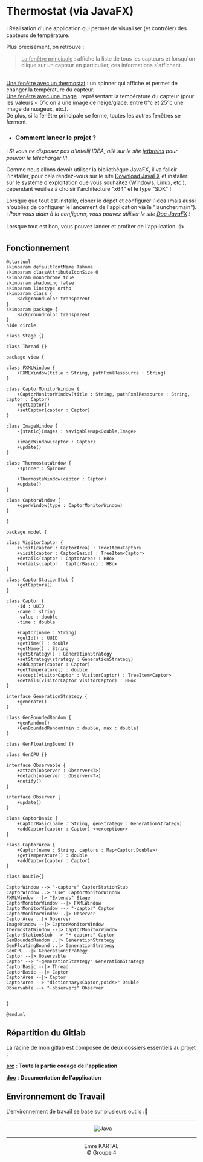 # Thermostat (via JavaFX)

:information_source: Réalisation d'une application qui permet de visualiser (et contrôler) des capteurs de température.

Plus précisément, on retrouve :
>  <u>La fenêtre principale</u> : affiche la liste de tous les capteurs et lorsqu'on clique sur un capteur en particulier, ces informations s'affichent.
<br>
<u>Une fenêtre avec un thermostat</u> : un spinner qui affiche et permet de changer la température du capteur.
<br>
<u>Une fenêtre avec une image</u> : représentant la température du capteur (pour les valeurs < 0°c on a une image de neige/glace, entre 0°c et 25°c une image de nuageux, etc.).
<br>
De plus, si la fenêtre principale se ferme, toutes les autres fenêtres se ferment.

- ### Comment lancer le projet ? 

:information_source: *Si vous ne disposez pas d'Intellij IDEA, allé sur le site [jetbrains](https://www.jetbrains.com/idea/download/#section=windows) pour pouvoir le télécharger !!!*

Comme nous allons devoir utiliser la bibliothèque JavaFX, il va falloir l'installer, pour cela rendez-vous sur le site [Download JavaFX](https://gluonhq.com/products/javafx/) et installer sur le système d'exploitation que vous souhaitez (Windows, Linux, etc.), cependant veuillez à choisir l'architecture "x64" et le type "SDK" !

Lorsque que tout est installé, cloner le dépôt et configurer l'idea (mais aussi n'oubliez de configurer le lancement de l'application via le "launcher.main").
<br>
:information_source: *Pour vous aider à la configurer, vous pouvez utiliser le site [Doc JavaFX](https://openjfx.io/openjfx-docs/) !*

Lorsque tout est bon, vous pouvez lancer et profiter de l'application. :thumbsup:

## Fonctionnement

```plantuml
@startuml
skinparam defaultFontName Tahoma
skinparam classAttributeIconSize 0
skinparam monochrome true
skinparam shadowing false
skinparam linetype ortho
skinparam class {
    BackgroundColor transparent
}
skinparam package {
    BackgroundColor transparent
}
hide circle

class Stage {}

class Thread {}

package view {

class FXMLWindow {
    +FXMLWindow(title : String, pathFxmlRessource : String)
}

class CaptorMonitorWindow {
    +CaptorMonitorWindow(title : String, pathFxmlRessource : String, captor : Captor)
    +getCaptor()
    +setCaptor(captor : Captor)
}

class ImageWindow {
    -{static}Images : NavigableMap<Double,Image>

    +imageWindow(captor : Captor)
    +update()
}

class ThermostatWindow {
    -spinner : Spinner

    +ThermostaWindow(captor : Captor)
    +update()
}

class CaptorWindow {
    +openWindow(type : CaptorMonitorWindow)
}

}

package model {

class VisitorCaptor {
    +visit(captor : CaptorArea) : TreeItem<Captor>
    +visit(captor : CaptorBasic) : TreeItem<Captor>
    +details(captor : CaptorArea) : HBox
    +details(captor : CaptorBasic) : HBox
}

class CaptorStationStub {
    +getCaptors()
}

class Captor {
    -id : UUID
    -name : string
    -value : double
    -time : double

    +Captor(name : String)
    +getId() : UUID
    +getTime() : double
    +getName() : String
    +getStrategy() : GenerationStrategy
    +setStrategy(strategy : GenerationStrategy)
    +addCaptor(captor : Captor) 
    +getTemperature() : double
    +accept(visitorCaptor : VisitorCaptor) : TreeItem<Captor>
    +details(visitorCaptor VisitorCaptor) : HBox
}

interface GenerationStrategy {
    +generate()
}

class GenBoundedRandom {
    +genRandom()
    +GenBoundedRandom(min : double, max : double)
}

class GenFloatingBound {}

class GenCPU {}

interface Observable {
    +attach(observer : Observer<T>)
    +detach(observer : Observer<T>)
    +notify()
}

interface Observer {
    +update()
}

class CaptorBasic {
    +CaptorBasic(name : String, genStrategy : GenerationStrategy)
    +addCaptor(captor : Captor) <<exception>>
}

class CaptorArea {
    +Captor(name : String, captors : Map<Captor,Double>)
    +getTemperature() : double
    +addCaptor(captor : Captor)
}

class Double{}

CaptorWindow --> "-captors" CaptorStationStub
CaptorWindow ..> "Use" CaptorMonitorWindow
FXMLWindow --|> "Extends" Stage
CaptorMonitorWindow --|> FXMLWindow
CaptorMonitorWindow --> "-captor" Captor
CaptorMonitorWindow ..|> Observer
CaptorArea ..|> Observer
ImageWindow --|> CaptorMonitorWindow
ThermostatWindow --|> CaptorMonitorWindow
CaptorStationStub --> "*-captors" Captor
GenBoundedRandom ..|> GenerationStrategy
GenFloatingBound ..|> GenerationStrategy
GenCPU ..|> GenerationStrategy
Captor --|> Observable
Captor --> "-generationStrategy" GenerationStrategy
CaptorBasic --|> Thread
CaptorBasic --|> Captor
CaptorArea --|> Captor
CaptorArea --> "dictionnary<Captor,poids>" Double 
Observable --> "-observers" Observer


}

@enduml
```
## Répartition du Gitlab

La racine de mon gitlab est composée de deux dossiers essentiels au projet :

[**src**](src) : **Toute la partie codage de l'application**

[**doc**](doc) : **Documentation de l'application**

## Environnement de Travail

L'environnement de travail se base sur plusieurs outils :

<div align = center>

---

&nbsp; ![Java](https://img.shields.io/badge/Java-000?style=for-the-badge&logo=j&logoColor=white&color=orange)


---

</div>


<div align = center>
Emre KARTAL
<br>
© Groupe 4
</div>